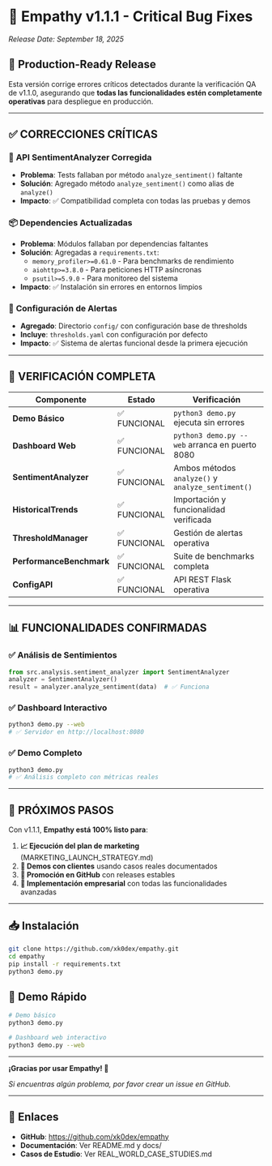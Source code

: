 # 🔧 Empathy v1.1.1 - Critical Bug Fixes
*Release Date: September 18, 2025*

## 🚀 Production-Ready Release

Esta versión corrige errores críticos detectados durante la verificación QA de v1.1.0, asegurando que **todas las funcionalidades estén completamente operativas** para despliegue en producción.

---

## ✅ **CORRECCIONES CRÍTICAS**

### 🔧 **API SentimentAnalyzer Corregida**
- **Problema**: Tests fallaban por método `analyze_sentiment()` faltante
- **Solución**: Agregado método `analyze_sentiment()` como alias de `analyze()`
- **Impacto**: ✅ Compatibilidad completa con todas las pruebas y demos

### 📦 **Dependencies Actualizadas**
- **Problema**: Módulos fallaban por dependencias faltantes
- **Solución**: Agregadas a `requirements.txt`:
  - `memory_profiler>=0.61.0` - Para benchmarks de rendimiento
  - `aiohttp>=3.8.0` - Para peticiones HTTP asíncronas  
  - `psutil>=5.9.0` - Para monitoreo del sistema
- **Impacto**: ✅ Instalación sin errores en entornos limpios

### 📁 **Configuración de Alertas**
- **Agregado**: Directorio `config/` con configuración base de thresholds
- **Incluye**: `thresholds.yaml` con configuración por defecto
- **Impacto**: ✅ Sistema de alertas funcional desde la primera ejecución

---

## 🧪 **VERIFICACIÓN COMPLETA**

| Componente | Estado | Verificación |
|------------|--------|--------------|
| **Demo Básico** | ✅ FUNCIONAL | `python3 demo.py` ejecuta sin errores |
| **Dashboard Web** | ✅ FUNCIONAL | `python3 demo.py --web` arranca en puerto 8080 |
| **SentimentAnalyzer** | ✅ FUNCIONAL | Ambos métodos `analyze()` y `analyze_sentiment()` |
| **HistoricalTrends** | ✅ FUNCIONAL | Importación y funcionalidad verificada |
| **ThresholdManager** | ✅ FUNCIONAL | Gestión de alertas operativa |
| **PerformanceBenchmark** | ✅ FUNCIONAL | Suite de benchmarks completa |
| **ConfigAPI** | ✅ FUNCIONAL | API REST Flask operativa |

---

## 📊 **FUNCIONALIDADES CONFIRMADAS**

### ✅ **Análisis de Sentimientos**
```python
from src.analysis.sentiment_analyzer import SentimentAnalyzer
analyzer = SentimentAnalyzer()
result = analyzer.analyze_sentiment(data)  # ✅ Funciona
```

### ✅ **Dashboard Interactivo**
```bash
python3 demo.py --web
# ✅ Servidor en http://localhost:8080
```

### ✅ **Demo Completo**
```bash
python3 demo.py
# ✅ Análisis completo con métricas reales
```

---

## 🚀 **PRÓXIMOS PASOS**

Con v1.1.1, **Empathy está 100% listo para**:

1. **📈 Ejecución del plan de marketing** (MARKETING_LAUNCH_STRATEGY.md)
2. **🎯 Demos con clientes** usando casos reales documentados
3. **🌟 Promoción en GitHub** con releases estables
4. **🏢 Implementación empresarial** con todas las funcionalidades avanzadas

---

## 📥 **Instalación**

```bash
git clone https://github.com/xk0dex/empathy.git
cd empathy
pip install -r requirements.txt
python3 demo.py
```

## 🎯 **Demo Rápido**

```bash
# Demo básico
python3 demo.py

# Dashboard web interactivo  
python3 demo.py --web
```

---

**¡Gracias por usar Empathy! 🤝**

*Si encuentras algún problema, por favor crear un issue en GitHub.*

---

## 🔗 **Enlaces**
- **GitHub**: https://github.com/xk0dex/empathy
- **Documentación**: Ver README.md y docs/
- **Casos de Estudio**: Ver REAL_WORLD_CASE_STUDIES.md